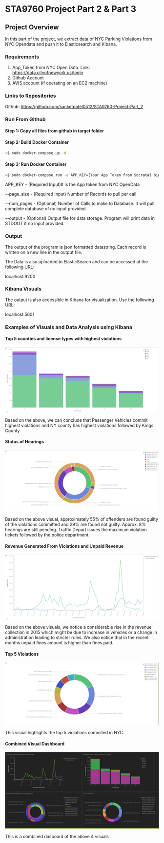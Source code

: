 # STA9760 Project Part 2 & Part 3

## Project Overview
In this part of the project, we extract data of NYC Parking Violations from NYC Opendata and push it to Elasticsearch and Kibana.

### Requirements
1. App_Token from NYC Open Data. Link: https://data.cityofnewyork.us/login
2. Github Account
4. AWS account (if operating on an EC2 machine)

### Links to Repositories

Github: https://github.com/sanketpatel0512/STA9760-Project-Part_2


### Run From Github

#### Step 1: Copy all files from github in target folder

#### Step 2: Build Docker Container
```sh
~$ sudo docker-compose up -d
```
#### Step 3: Run Docker Container
```sh
~$ sudo docker-compose run -e APP_KEY={Your App Token from Socrata} bigdata2 python main.py --page_size={Enter No. of Records to pull per call} --num_pages={Enter No. of Calls to Database} --output=./outputs/{output filename with format}
```

APP_KEY - (Required Input)It is the App token from NYC OpenData


--page_size - (Required Input) Number of Records to pull per call


--num_pages - (Optional) Number of Calls to make to Database. It will pull complete database of no input provided.


--output - (Optional) Output file for data storage. Program will print data in STDOUT if no input provided.

### Output

The output of the program is json formatted datastring. Each record is written on a new line in the output file.

The Data is also uploaded to ElasticSearch and can be accessed at the following URL:

localhost:9200

### Kibana Visuals

The output is also accessible in Kibana for visualization. Use the following URL:

localhost:5601

### Examples of Visuals and Data Analysis using Kibana

#### Top 5 counties and license types with highest violations

![](Visuals/County&LicenseType.png)

Based on the above, we can conclude that Passenger Vehicles commit highest violations and NY county has highest violations followed by Kings County


#### Status of Hearings

![](Visuals/HearingStatus.png)

Based on the above visual, approximately 55% of offenders are found guilty of the violations committed and 29% are found not guilty. Approx. 8% hearings are still pending. Traffic Depart issues the maximum violation tickets followed by the police department.


#### Revenue Generated From Violations and Unpaid Revenue

![](Visuals/Revenue_5years.png)

Based on the above visuals, we notice a considerable rise in the revenue collection in 2015 which might be due to increase in vehicles or a change in administration leading to stricter rules. We also notice that in the recent months unpaid fines amount is higher than fines paid.

#### Top 5 Violations

![](Visuals/ViolationTypes.png)

This visual highlights the top 5 violations commited in NYC.


#### Combined Visual Dashboard

![](Visuals/Dashboard.png)

This is a combined dasboard of the above 4 visuals
